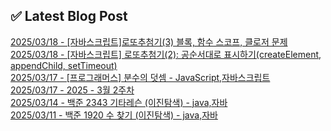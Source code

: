 ## ✅ Latest Blog Post

[2025/03/18 - [자바스크립트]로또추첨기(3) 블록, 함수 스코프, 클로저 문제](https://blog.naver.com/kwmingyu/223801044020?fromRss=true&trackingCode=rss) <br/>
[2025/03/18 - [자바스크립트] 로또추첨기(2): 공순서대로 표시하기(createElement, appendChild, setTimeout)](https://blog.naver.com/kwmingyu/223800894480?fromRss=true&trackingCode=rss) <br/>
[2025/03/17 - [프로그래머스] 분수의 덧셈 - JavaScript,자바스크립트](https://blog.naver.com/kwmingyu/223799436366?fromRss=true&trackingCode=rss) <br/>
[2025/03/17 - 2025 - 3월 2주차](https://blog.naver.com/kwmingyu/223799355390?fromRss=true&trackingCode=rss) <br/>
[2025/03/14 - 백준 2343 기타레슨 (이진탐색) - java,자바](https://blog.naver.com/kwmingyu/223795919942?fromRss=true&trackingCode=rss) <br/>
[2025/03/11 - 백준 1920 수 찾기 (이진탐색) - java,자바](https://blog.naver.com/kwmingyu/223792241481?fromRss=true&trackingCode=rss) <br/>
